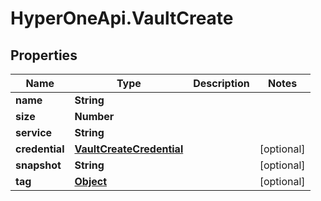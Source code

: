 # HyperOneApi.VaultCreate

## Properties
Name | Type | Description | Notes
------------ | ------------- | ------------- | -------------
**name** | **String** |  | 
**size** | **Number** |  | 
**service** | **String** |  | 
**credential** | [**VaultCreateCredential**](VaultCreateCredential.md) |  | [optional] 
**snapshot** | **String** |  | [optional] 
**tag** | [**Object**](.md) |  | [optional] 


